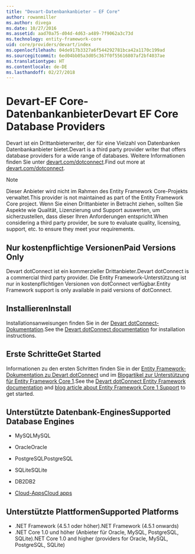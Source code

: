 ```yaml
---
title: "Devart-Datenbankanbieter – EF Core"
author: rowanmiller
ms.author: divega
ms.date: 10/27/2016
ms.assetid: aad70a75-d04d-4d63-a489-7f9062a3c73d
ms.technology: entity-framework-core
uid: core/providers/devart/index
ms.openlocfilehash: 04de917b3327a6f544292781bca42a1170c199ad
ms.sourcegitcommit: 6ed04bb05a3d05c367f0f55616807af2bf4037ae
ms.translationtype: HT
ms.contentlocale: de-DE
ms.lasthandoff: 02/27/2018
---
```

# <a name="devart-ef-core-database-providers"></a><span data-ttu-id="dca17-102">Devart-EF Core-Datenbankanbieter</span><span class="sxs-lookup"><span data-stu-id="dca17-102">Devart EF Core Database Providers</span></span>

<span data-ttu-id="dca17-103">Devart ist ein Drittanbieterwriter, der für eine Vielzahl von Datenbanken Datenbankanbieter bietet.</span><span class="sxs-lookup"><span data-stu-id="dca17-103">Devart is a third party provider writer that offers database providers for a wide range of databases.</span></span> <span data-ttu-id="dca17-104">Weitere Informationen finden Sie unter [devart.com/dotconnect](https://www.devart.com/dotconnect/).</span><span class="sxs-lookup"><span data-stu-id="dca17-104">Find out more at [devart.com/dotconnect](https://www.devart.com/dotconnect/).</span></span>

> [!NOTE]  
> <span data-ttu-id="dca17-105">Dieser Anbieter wird nicht im Rahmen des Entity Framework Core-Projekts verwaltet.</span><span class="sxs-lookup"><span data-stu-id="dca17-105">This provider is not maintained as part of the Entity Framework Core project.</span></span> <span data-ttu-id="dca17-106">Wenn Sie einen Drittanbieter in Betracht ziehen, sollten Sie Aspekte wie Qualität, Lizenzierung und Support auswerten, um sicherzustellen, dass dieser Ihren Anforderungen entspricht.</span><span class="sxs-lookup"><span data-stu-id="dca17-106">When considering a third party provider, be sure to evaluate quality, licensing, support, etc. to ensure they meet your requirements.</span></span>

## <a name="paid-versions-only"></a><span data-ttu-id="dca17-107">Nur kostenpflichtige Versionen</span><span class="sxs-lookup"><span data-stu-id="dca17-107">Paid Versions Only</span></span>

<span data-ttu-id="dca17-108">Devart dotConnect ist ein kommerzieller Drittanbieter.</span><span class="sxs-lookup"><span data-stu-id="dca17-108">Devart dotConnect is a commercial third party provider.</span></span> <span data-ttu-id="dca17-109">Die Entity Framework-Unterstützung ist nur in kostenpflichtigen Versionen von dotConnect verfügbar.</span><span class="sxs-lookup"><span data-stu-id="dca17-109">Entity Framework support is only available in paid versions of dotConnect.</span></span>

## <a name="install"></a><span data-ttu-id="dca17-110">Installieren</span><span class="sxs-lookup"><span data-stu-id="dca17-110">Install</span></span>

<span data-ttu-id="dca17-111">Installationsanweisungen finden Sie in der [Devart dotConnect-Dokumentation](https://www.devart.com/dotconnect/).</span><span class="sxs-lookup"><span data-stu-id="dca17-111">See the [Devart dotConnect documentation](https://www.devart.com/dotconnect/) for installation instructions.</span></span>

## <a name="get-started"></a><span data-ttu-id="dca17-112">Erste Schritte</span><span class="sxs-lookup"><span data-stu-id="dca17-112">Get Started</span></span>

<span data-ttu-id="dca17-113">Informationen zu den ersten Schritten finden Sie in der [Entity Framework-Dokumentation zu Devart dotConnect](https://www.devart.com/dotconnect/entityframework.html) und im [Blogartikel zur Unterstützung für Entity Framework Core 1](http://blog.devart.com/entity-framework-core-1-entity-framework-7-support.html).</span><span class="sxs-lookup"><span data-stu-id="dca17-113">See the [Devart dotConnect Entity Framework documentation](https://www.devart.com/dotconnect/entityframework.html) and [blog article about Entity Framework Core 1 Support](http://blog.devart.com/entity-framework-core-1-entity-framework-7-support.html) to get started.</span></span>

## <a name="supported-database-engines"></a><span data-ttu-id="dca17-114">Unterstützte Datenbank-Engines</span><span class="sxs-lookup"><span data-stu-id="dca17-114">Supported Database Engines</span></span>

* <span data-ttu-id="dca17-115">MySQL</span><span class="sxs-lookup"><span data-stu-id="dca17-115">MySQL</span></span>

* <span data-ttu-id="dca17-116">Oracle</span><span class="sxs-lookup"><span data-stu-id="dca17-116">Oracle</span></span>

* <span data-ttu-id="dca17-117">PostgreSQL</span><span class="sxs-lookup"><span data-stu-id="dca17-117">PostgreSQL</span></span>

* <span data-ttu-id="dca17-118">SQLite</span><span class="sxs-lookup"><span data-stu-id="dca17-118">SQLite</span></span>

* <span data-ttu-id="dca17-119">DB2</span><span class="sxs-lookup"><span data-stu-id="dca17-119">DB2</span></span>

* [<span data-ttu-id="dca17-120">Cloud-Apps</span><span class="sxs-lookup"><span data-stu-id="dca17-120">Cloud apps</span></span>](https://www.devart.com/dotconnect/#cloud)

## <a name="supported-platforms"></a><span data-ttu-id="dca17-121">Unterstützte Plattformen</span><span class="sxs-lookup"><span data-stu-id="dca17-121">Supported Platforms</span></span>

* <span data-ttu-id="dca17-122">.NET Framework (4.5.1 oder höher)</span><span class="sxs-lookup"><span data-stu-id="dca17-122">.NET Framework (4.5.1 onwards)</span></span>
* <span data-ttu-id="dca17-123">.NET Core 1.0 und höher (Anbieter für Oracle, MySQL, PostgreSQL, SQLite)</span><span class="sxs-lookup"><span data-stu-id="dca17-123">.NET Core 1.0 and higher (providers for Oracle, MySQL, PostgreSQL, SQLite)</span></span>
